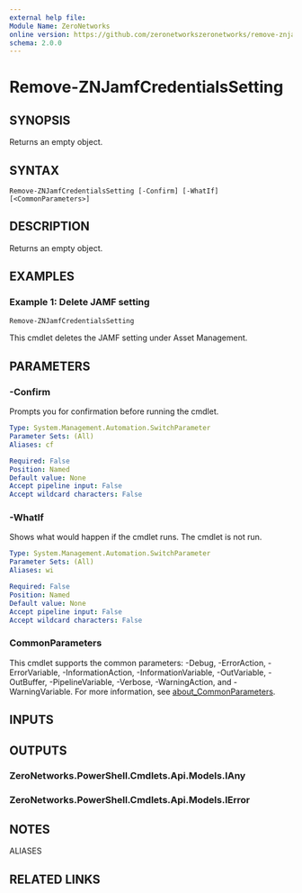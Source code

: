 ```yaml
---
external help file:
Module Name: ZeroNetworks
online version: https://github.com/zeronetworkszeronetworks/remove-znjamfcredentialssetting
schema: 2.0.0
---
```


# Remove-ZNJamfCredentialsSetting

## SYNOPSIS
Returns an empty object.

## SYNTAX

```
Remove-ZNJamfCredentialsSetting [-Confirm] [-WhatIf] [<CommonParameters>]
```

## DESCRIPTION
Returns an empty object.

## EXAMPLES

### Example 1: Delete JAMF setting
```powershell
Remove-ZNJamfCredentialsSetting
```

This cmdlet deletes the JAMF setting under Asset Management.

## PARAMETERS

### -Confirm
Prompts you for confirmation before running the cmdlet.

```yaml
Type: System.Management.Automation.SwitchParameter
Parameter Sets: (All)
Aliases: cf

Required: False
Position: Named
Default value: None
Accept pipeline input: False
Accept wildcard characters: False
```

### -WhatIf
Shows what would happen if the cmdlet runs.
The cmdlet is not run.

```yaml
Type: System.Management.Automation.SwitchParameter
Parameter Sets: (All)
Aliases: wi

Required: False
Position: Named
Default value: None
Accept pipeline input: False
Accept wildcard characters: False
```

### CommonParameters
This cmdlet supports the common parameters: -Debug, -ErrorAction, -ErrorVariable, -InformationAction, -InformationVariable, -OutVariable, -OutBuffer, -PipelineVariable, -Verbose, -WarningAction, and -WarningVariable. For more information, see [about_CommonParameters](http://go.microsoft.com/fwlink/?LinkID=113216).

## INPUTS

## OUTPUTS

### ZeroNetworks.PowerShell.Cmdlets.Api.Models.IAny

### ZeroNetworks.PowerShell.Cmdlets.Api.Models.IError

## NOTES

ALIASES

## RELATED LINKS

